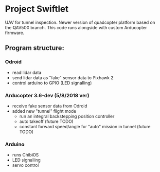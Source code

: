 # Project Swiftlet

UAV for tunnel inspection. Newer version of quadcopter platform based on the QAV500 branch. This code runs alongside with custom Arducopter firmware. 

## Program structure:
### Odroid
- read lidar data
- send lidar data as "fake" sensor data to Pixhawk 2
- control arduino to GPIO (LED signalling)

### Arducopter 3.6-dev (5/8/2018 ver)
- receive fake sensor data from Odroid
- added new "tunnel" flight mode 
	- run an integral backstepping position controller
	- auto takeoff (future TODO)
	- constant forward speed/angle for "auto" mission in tunnel (future TODO)

### Arduino
- runs ChibiOS
- LED signalling 
- servo control
